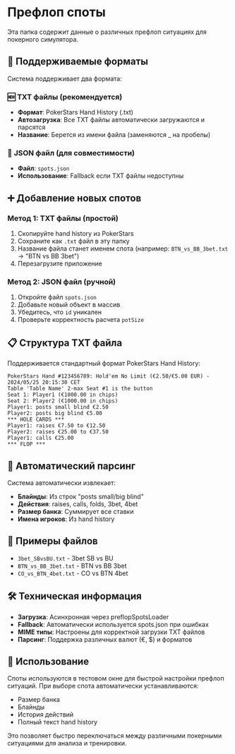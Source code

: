 # Префлоп споты

Эта папка содержит данные о различных префлоп ситуациях для покерного симулятора.

## 📁 Поддерживаемые форматы

Система поддерживает два формата:

### 🆕 **TXT файлы (рекомендуется)**
- **Формат**: PokerStars Hand History (.txt)
- **Автозагрузка**: Все TXT файлы автоматически загружаются и парсятся
- **Название**: Берется из имени файла (заменяются _ на пробелы)

### 🔄 **JSON файл (для совместимости)**
- **Файл**: `spots.json`
- **Использование**: Fallback если TXT файлы недоступны

## ➕ Добавление новых спотов

### Метод 1: TXT файлы (простой)
1. Скопируйте hand history из PokerStars
2. Сохраните как `.txt` файл в эту папку
3. Название файла станет именем спота (например: `BTN_vs_BB_3bet.txt` → "BTN vs BB 3bet")
4. Перезагрузите приложение

### Метод 2: JSON файл (ручной)
1. Откройте файл `spots.json`
2. Добавьте новый объект в массив
3. Убедитесь, что `id` уникален
4. Проверьте корректность расчета `potSize`

## 📋 Структура TXT файла

Поддерживается стандартный формат PokerStars Hand History:

```
PokerStars Hand #123456789: Hold'em No Limit (€2.50/€5.00 EUR) - 2024/05/25 20:15:30 CET
Table 'Table Name' 2-max Seat #1 is the button
Seat 1: Player1 (€1000.00 in chips)
Seat 2: Player2 (€1000.00 in chips)
Player1: posts small blind €2.50
Player2: posts big blind €5.00
*** HOLE CARDS ***
Player1: raises €7.50 to €12.50
Player2: raises €25.00 to €37.50
Player1: calls €25.00
*** FLOP ***
```

## 🔄 Автоматический парсинг

Система автоматически извлекает:
- **Блайнды**: Из строк "posts small/big blind"  
- **Действия**: raises, calls, folds, 3bet, 4bet
- **Размер банка**: Суммирует все ставки
- **Имена игроков**: Из hand history

## 📁 Примеры файлов

- `3bet_SBvsBU.txt` - 3bet SB vs BU
- `BTN_vs_BB_3bet.txt` - BTN vs BB 3bet 
- `CO_vs_BTN_4bet.txt` - CO vs BTN 4bet

## 🛠 Техническая информация

- **Загрузка**: Асинхронная через preflopSpotsLoader
- **Fallback**: Автоматически используется spots.json при ошибках
- **MIME типы**: Настроены для корректной загрузки TXT файлов
- **Парсинг**: Поддержка различных валют (€, $) и форматов

## 🎯 Использование

Споты используются в тестовом окне для быстрой настройки префлоп ситуаций. При выборе спота автоматически устанавливаются:
- Размер банка
- Блайнды  
- История действий
- Полный текст hand history

Это позволяет быстро переключаться между различными покерными ситуациями для анализа и тренировки. 